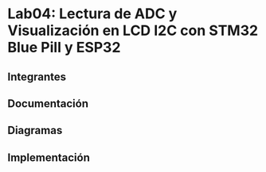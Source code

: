 # Lab04: Lectura de ADC y Visualización en LCD I2C con STM32 Blue Pill y ESP32

## Integrantes


## Documentación
<!-- Explique, a nivel de bare metal y registros, el control de la LCD en el código proporcionado. Detalle cómo se configuran los pines GPIO, cómo se envían los comandos al controlador de la pantalla y qué registros del microcontrolador se manipulan en cada paso del proceso -->


## Diagramas


## Implementación

